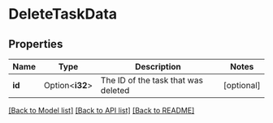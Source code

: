 # DeleteTaskData

## Properties

Name | Type | Description | Notes
------------ | ------------- | ------------- | -------------
**id** | Option<**i32**> | The ID of the task that was deleted | [optional]

[[Back to Model list]](../README.md#documentation-for-models) [[Back to API list]](../README.md#documentation-for-api-endpoints) [[Back to README]](../README.md)


